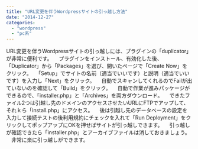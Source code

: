 ```yaml
---
title: "URL変更を伴うWordpressサイトの引っ越し方法"
date: "2014-12-27"
categories: 
  - "wordpress"
  - "pc系"
---
```


URL変更を伴うWordpressサイトの引っ越しには、プラグインの「duplicator」が非常に便利です。 　プラグインをインストール、有効化した後、「Duplicator」から「Packages」を選び、開いたページで「Create Now」をクリック。 　「Setup」でサイトの名前（適当でいいです）と説明（適当でいいです）を入力し「Next」をクリック。 　自動でスキャンしてくれるのでFailが出ていないのを確認して「Build」をクリック。 　自動で作業が進みパッケージができるので、「installer.php」と「Archives」を両方ダウンロード。 　できたファイル2つは引越し先のドメインのアクセスさせたいURLにFTPでアップして、それｋら「install.php」にアクセス。 　後は引越し先のデータベースの設定を入力して接続テストの後利用規約にチェックを入れて「Run Deployment」をクリックしてポップアップにOKを押せばサイトが引っ越しできます。 　引っ越しが確認できたら「installer.php」とアーカイブファイルは消しておきましょう。 　非常に楽に引っ越しができます。
